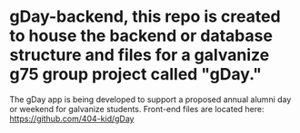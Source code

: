 # gDay-backend, this repo is created to house the backend or database structure and files for a galvanize g75 group project called "gDay."
The gDay app is being developed to support a proposed annual alumni day or weekend for galvanize students.
Front-end files are located here: https://github.com/404-kid/gDay
